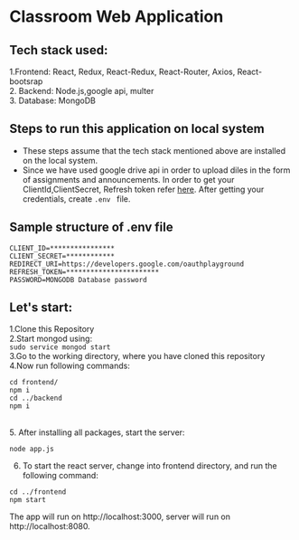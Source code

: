 # Classroom Web Application

## Tech stack used:
1.Frontend: React, Redux, React-Redux, React-Router, Axios, React-bootsrap
<br/>
2. Backend: Node.js,google api, multer
<br/>
3. Database: MongoDB

## Steps to run this application on local system
* These steps assume that the tech stack mentioned above are installed on the local system.
* Since we have used google drive api in order to upload diles in the form of assignments and announcements. In order to get your ClientId,ClientSecret, Refresh token refer [here](https://console.cloud.google.com). After getting your credentials, create ```.env ``` file.


## Sample structure of .env file
```
CLIENT_ID=****************
CLIENT_SECRET=************
REDIRECT_URI=https://developers.google.com/oauthplayground
REFRESH_TOKEN=***********************
PASSWORD=MONGODB Database password

```

## Let's start:
1.Clone this Repository<br/>
2.Start mongod using:<br/>
``` sudo service mongod start ```<br/>
3.Go to the working directory, where you have cloned this repository<br/>
4.Now run following commands:<br/>
```
cd frontend/
npm i
cd ../backend
npm i
```
<br/>
5. After installing all packages, start the server:<br/>

```
node app.js
```

6. To start the react server, change into frontend directory, and run the following command:<br/>


```
cd ../frontend
npm start
```

The app will run on http://localhost:3000, server will run on http://localhost:8080.
 <br/>
 








